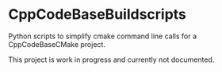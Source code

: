 # CppCodeBaseBuildscripts

Python scripts to simplify cmake command line calls for a CppCodeBaseCMake project.

This project is work in progress and currently not documented.